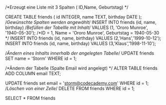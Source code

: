 /*Erzeugt eine Liste mit 3 Spalten ( ID,Name, Geburtstag) */

CREATE TABLE friends (
   id INTEGER,
   name TEXT,
   birthday DATE
);
/*Gewünschte Spalten werden angewählt*/
INSERT INTO friends (id, name, birthday) 
/*Befüllen der Tabellle mit Inhalt*/
VALUES (1, 'Ororo Munroe', '1940-05-30'); /*ID = 1, Name = 'Ororo Munroe', Geburtstag = 1940-05-30 */
INSERT INTO friends (id, name, birthday) 
VALUES (2,'Hans','1999-10-12');
INSERT INTO friends (id, name, birthday) 
VALUES (3,'Klaus','1998-11-10');


/*Ändern eines Inhalts innerhalb der angelegten Tabelle*/
UPDATE friends              
SET name = 'Storm'
WHERE id = 1;

/*Ändern der Tabelle (Spalte Email wird angelegt) */
ALTER TABLE friends
ADD COLUMN email TEXT;

UPDATE friends 
set email = 'storm@codecademy.com'
WHERE id = 1;
/*Löschen von einer Zelle*/
DELETE FROM friends
WHERE id = 1;

SELECT * FROM friends